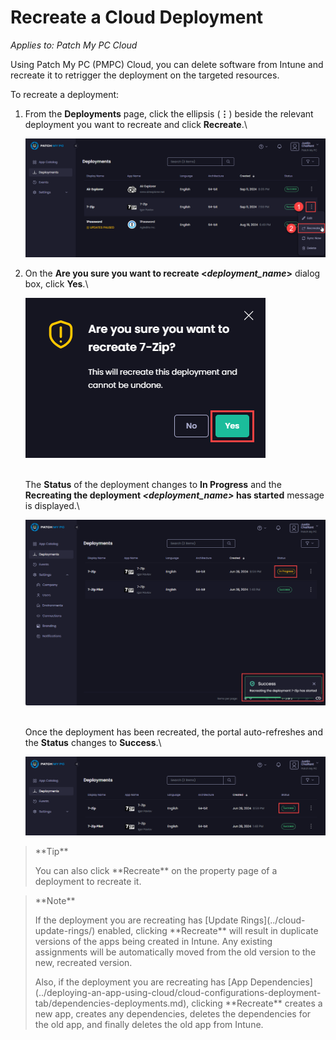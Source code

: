 # Recreate a Cloud Deployment

_Applies to: Patch My PC Cloud_

Using Patch My PC (PMPC) Cloud, you can delete software from Intune and recreate it to retrigger the deployment on the targeted resources.

To recreate a deployment:

1.  From the **Deployments** page, click the ellipsis (**⋮**) beside the relevant deployment you want to recreate and click **Recreate**.\


    ![Clicking the ellipsis beside a deployment and selecting “Recreate”](/_images/image-(2013).png "Clicking the ellipsis beside a deployment and selecting “Recreate”")
2.  On the **Are you sure you want to recreate <**_**deployment\_name**_**>** dialog box, click **Yes**.\


    ![](/_images/image-(1681).png "")

    \
    The **Status** of the deployment changes to **In Progress** and the **Recreating the deployment&#x20;**_**\<deployment\_name>**_**&#x20;has started** message is displayed.\


    ![Change to deployment status and message stating the recreation process has started](/_images/image-(1682).png "Change to deployment status and message stating the recreation process has started")

    \
    Once the deployment has been recreated, the portal auto-refreshes and the **Status** changes to **Success**.\


    ![Portal auto-refreshes to show the deployment has been successfully recreated](/_images/image-(1683).png "Portal auto-refreshes to show the deployment has been successfully recreated")

<blockquote class="wp-block-quote">
<p>**Tip**</p>
<p>You can also click **Recreate** on the property page of a deployment to recreate it.</p>
</blockquote>

<blockquote class="wp-block-quote">
<p>**Note**</p>
<p>If the deployment you are recreating has [Update Rings](../cloud-update-rings/) enabled, clicking **Recreate** will result in duplicate versions of the apps being created in Intune. Any existing assignments will be automatically moved from the old version to the new, recreated version.</p>
<p>Also, if the deployment you are recreating has [App Dependencies](../deploying-an-app-using-cloud/cloud-configurations-deployment-tab/dependencies-deployments.md), clicking **Recreate** creates a new app, creates any dependencies, deletes the dependencies for the old app, and finally deletes the old app from Intune.</p>
</blockquote>